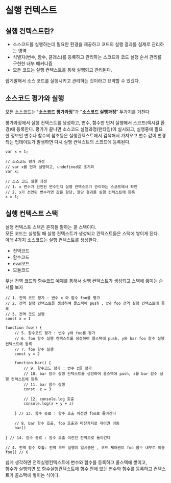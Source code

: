 # 실행 컨텍스트

## 실행 컨텍스트란?
- 소스코드를 실행하는데 필요한 환경을 제공하고 코드의 실행 결과를 실제로 관리하는 영역
- 식별자(변수, 함수, 클래스)를 등록하고 관리하는 스코프와 코드 실행 순서 관리를 구현한 내부 메커니즘
- 모든 코드는 실행 컨텍스트를 통해 실행되고 관리된다.

쉽게말해서 소스 코드를 실행시키고 관리하는 것이라고 요약할 수 있겠다.<br/>

## 소스코드  평가와 실행
모든 소스코드는 "**소스코드 평가과정**"과 "**소스코드 실행과정**" 두가지를 거친다<br>

평가과정에서 실행 컨텍스트를 생성하고, 변수, 함수만 먼저 실행해서 스코프(렉시컬 환경)에 등록한다.
평가가 끝나면 소스코드 실핼과정(런타임)이 실시되고, 실행중에 필요한 정보인 변수나 함수의 참조등은 실행컨텍스트에서 검색해서 가져오고
변수 값이 변경되는 업데이트가 발생하면 다시 실행 컨텍스트의 스코프에 등록된다.

    var x = 1;
    
    // 소스코드 평가 과정
    // var x를 먼저 실행하고, undefined로 초기화
    var x;
    
    // 소스 코드 실행 과정
    // 1. x 변수가 선언된 변수인지 실행 컨텍스트가 관리하는 스코프에서 확인
    // 2. x가 선언된 변수라면 값을 할당, 할당 결과를 실행 컨텍스트에 등록
    x = 1;





## 실행 컨텍스트 스택
실행 컨텍스트 스택은 흔히들 말하는 콜 스택이다. <br>
모든 코드는 실행될 때 실행 컨텍스트가 생성되고 컨텍스트들은 스택에 쌓이게 된다.<br/>
아래 4가지 소스코드는 실행 컨텍스트를 생성한다.
- 전역코드 
- 함수코드
- eval코드
- 모듈코드

우선 전역 코드와 함수코드 예제를 통해서 실행 컨텍스트가 생성되고 스택에 쌓이는 순서를 보자

    // 1. 전역 코드 평가 : 변수 x 와 함수 foo를 평가
    // 2. 전역 실행 컨택스트를 생성하여 콜스택에 push , x와 foo 전역 실행 컨텍스트에 등록
    // 3. 전역 코드 실행
    const x = 1
    
    function foo() {
        // 5. 함수코드 평가 : 변수 y와 foo를 평가
        // 6. foo 함수 실행 컨텍스트를 생성하여 콜스택에 push, y와 bar foo 함수 실행 컨텍스트에 등록
        // 7. foo 함수 실행
        const y = 2

        function bar() {
            // 9. 함수코드 평가 : 변수 z를 평가
            // 10. bar 함수 실행 컨텍스트를 생성하여 콜스택에 push, z를 bar 함수 실행 컨텍스트에 등록
            // 11. bar 함수 실행
            const  z = 3
    
            // 12. console.log 호출
            console.log(x + y + z)

        } // 13. 함수 종료 : 함수 호출 이전인 foo로 돌아간다
    
        // 8. bar 함수 호출, foo 호출과 마찬가지로 제어권 이동
        bar()

    } // 14. 함수 종료 : 함수 호출 이전인 전역으로 돌아간다
    
    // 4. 전역 함수 호출: 전역 코드 실행이 일시중단 , 코드 제어권이 foo 함수 내부로 이동
    foo() // 6

쉽게 생각하면 전역실행컨텍스트에 변수와 함수를 등록하고 콜스택에 쌓이고, <br/>
함수가 실행되면 또 함수실행컨텍스트에 함수 안에 있는 변수와 함수를 등록하고 컨텍스트가 콜스택에 쌓이는 식이다.

